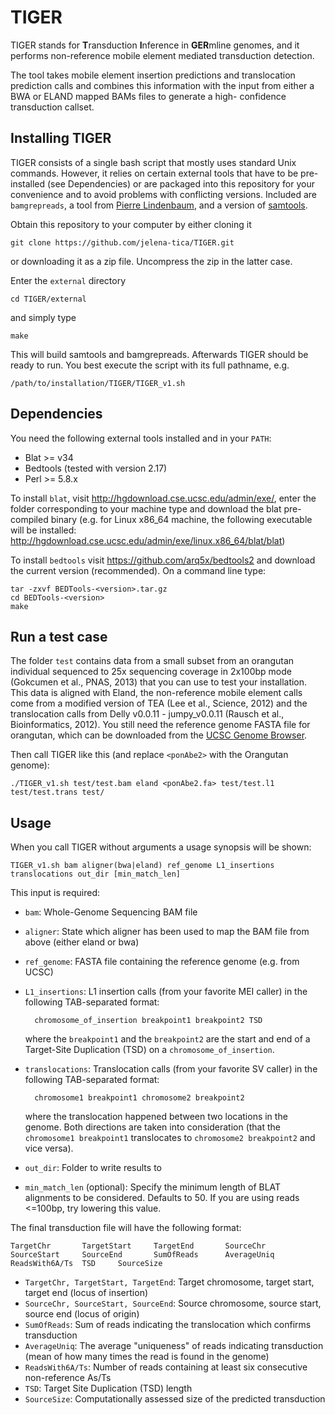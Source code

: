 # TIGER
TIGER stands for **T**ransduction **I**nference in **GER**mline genomes, 
and it performs non-reference mobile element mediated transduction detection.

The tool takes mobile element insertion predictions and translocation 
prediction calls and  combines this information with the input 
from either a BWA or ELAND mapped BAMs files to generate a high-
confidence transduction callset.

Installing TIGER
----------------
TIGER consists of a single bash script that mostly uses standard Unix 
commands. However, it relies on certain external tools that have to be 
pre-installed (see Dependencies) or are packaged into this repository
for your convenience and to avoid problems with conflicting versions.
Included are `bamgrepreads`, a tool from [Pierre Lindenbaum](http://code.google.com/p/variationtoolkit),
and a version of [samtools](http://sourceforge.net/projects/samtools/files/samtools/0.1.17/). 

Obtain this repository to your computer by either cloning it

	git clone https://github.com/jelena-tica/TIGER.git

or downloading it as a zip file. Uncompress the zip in the latter case.

Enter the `external` directory

	cd TIGER/external

and simply type

	make

This will build samtools and bamgrepreads. Afterwards TIGER should be 
ready to run. You best execute the script with its full pathname, e.g.

	/path/to/installation/TIGER/TIGER_v1.sh


Dependencies
------------

You need the following external tools installed and in your `PATH`:
* Blat >= v34
* Bedtools (tested with version 2.17)
* Perl >= 5.8.x

To install `blat`, visit http://hgdownload.cse.ucsc.edu/admin/exe/, 
enter the folder corresponding to your machine type and download the 
blat pre-compiled binary (e.g. for Linux x86_64 machine, the following 
executable will be installed:
http://hgdownload.cse.ucsc.edu/admin/exe/linux.x86_64/blat/blat)

To install `bedtools` visit https://github.com/arq5x/bedtools2 and
download the current version (recommended). On a command line type:
	
	tar -zxvf BEDTools-<version>.tar.gz
	cd BEDTools-<version>
	make

Run a test case
---------------
The folder `test` contains data from a small subset from an orangutan individual 
sequenced to 25x sequencing coverage in 2x100bp mode (Gokcumen et al., PNAS, 2013) that
you can use to test your installation. This data is aligned with Eland, the 
non-reference mobile element calls come from a modified version of TEA (Lee et al., Science, 2012)
and the translocation calls from Delly v0.0.11 - jumpy_v0.0.11 (Rausch et al., Bioinformatics, 2012).
You still need the reference genome FASTA file for orangutan, which can be downloaded from the [UCSC Genome Browser](http://hgdownload.soe.ucsc.edu/goldenPath/ponAbe2/bigZips/).

Then call TIGER like this (and replace `<ponAbe2>` with the Orangutan genome):

	./TIGER_v1.sh test/test.bam eland <ponAbe2.fa> test/test.l1 test/test.trans test/


Usage
-----
When you call TIGER without arguments a usage synopsis will be shown:

	TIGER_v1.sh bam aligner(bwa|eland) ref_genome L1_insertions translocations out_dir [min_match_len]

This input is required: 

* `bam`: Whole-Genome Sequencing BAM file
* `aligner`: State which aligner has been used to map the BAM file from above (either eland or bwa)
* `ref_genome`: FASTA file containing the reference genome (e.g. from UCSC)
* `L1_insertions`: L1 insertion calls (from your favorite MEI caller) in the 
  following TAB-separated format:

		chromosome_of_insertion	breakpoint1	breakpoint2	TSD

  where the `breakpoint1` and the `breakpoint2` are the start and end of a 
  Target-Site Duplication (TSD) on a `chromosome_of_insertion`.
* `translocations`: Translocation calls (from your favorite SV caller) in the 
  following TAB-separated format:

    	chromosome1	breakpoint1	chromosome2	breakpoint2

  where the translocation happened between two locations in the genome. 
  Both directions are taken into consideration (that the `chromosome1 breakpoint1` 
  translocates to `chromosome2 breakpoint2` and vice versa).
* `out_dir`: Folder to write results to
* `min_match_len` (optional): Specify the minimum length of BLAT alignments 
  to be considered. Defaults to 50. If you are using reads <=100bp, try lowering 
  this value.

The final transduction file will have the following format:
 
 	TargetChr       TargetStart     TargetEnd       SourceChr       SourceStart     SourceEnd       SumOfReads      AverageUniq     ReadsWith6A/Ts  TSD     SourceSize 

* `TargetChr, TargetStart, TargetEnd`: Target chromosome, target start, target end (locus of insertion)
* `SourceChr, SourceStart, SourceEnd`: Source chromosome, source start, source end (locus of origin)
* `SumOfReads`: Sum of reads indicating the translocation which confirms transduction
* `AverageUniq`: The average "uniqueness" of reads indicating transduction (mean of how many times the read is found in the genome)
* `ReadsWith6A/Ts`:  Number of reads containing at least six consecutive non-reference As/Ts
* `TSD`: Target Site Duplication (TSD) length
* `SourceSize`: Computationally assessed size of the predicted transduction




